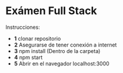 # Exámen Full Stack

Instrucciones:

- **1** clonar repositorio
- **2** Asegurarse de tener conexión a internet
- **3** npm install (Dentro de la carpeta)
- **4** npm start
- **5** Abrir en el navegador localhost:3000